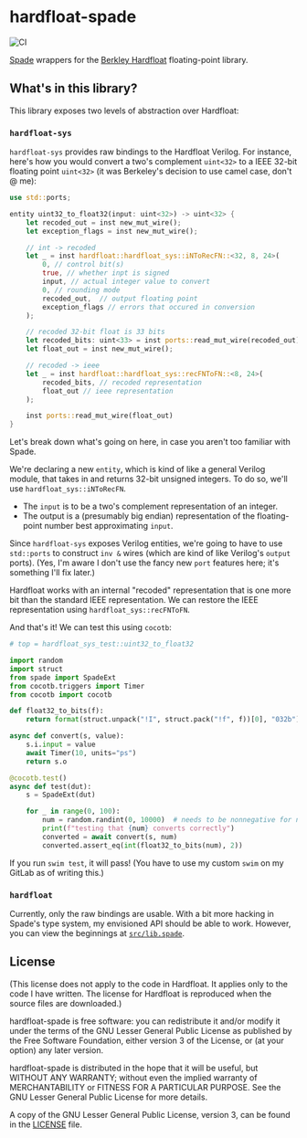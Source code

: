 # hardfloat-spade

![CI](https://github.com/ethanuppal/hardfloat-spade/actions/workflows/ci.yaml/badge.svg)

[Spade](https://spade-lang.org) wrappers for the [Berkley Hardfloat](https://github.com/ucb-bar/berkeley-hardfloat) floating-point library.

## What's in this library?

This library exposes two levels of abstraction over Hardfloat:

### `hardfloat-sys`

`hardfloat-sys` provides raw bindings to the Hardfloat Verilog.
For instance, here's how you would convert a two's complement `uint<32>` to a
IEEE 32-bit floating point `uint<32>` (it was Berkeley's decision to
use camel case, don't @ me):

```rs
use std::ports;

entity uint32_to_float32(input: uint<32>) -> uint<32> {
    let recoded_out = inst new_mut_wire();
    let exception_flags = inst new_mut_wire();

    // int -> recoded
    let _ = inst hardfloat::hardfloat_sys::iNToRecFN::<32, 8, 24>(
        0, // control bit(s)
        true, // whether inpt is signed 
        input, // actual integer value to convert
        0, // rounding mode
        recoded_out,  // output floating point
        exception_flags // errors that occured in conversion
    );

    // recoded 32-bit float is 33 bits
    let recoded_bits: uint<33> = inst ports::read_mut_wire(recoded_out);
    let float_out = inst new_mut_wire();

    // recoded -> ieee
    let _ = inst hardfloat::hardfloat_sys::recFNToFN::<8, 24>(
        recoded_bits, // recoded representation
        float_out // ieee representation
    );

    inst ports::read_mut_wire(float_out)
}
```

Let's break down what's going on here, in case you aren't too familiar with
Spade.

We're declaring a new `entity`, which is kind of like a general Verilog module,
that takes in and returns 32-bit unsigned integers.
To do so, we'll use `hardfloat_sys::iNToRecFN`.

- The `input` is to be a two's complement representation of an integer.
- The output is a (presumably big endian) representation of the floating-point number best approximating `input`.

Since `hardfloat-sys` exposes Verilog entities, we're going to have to use
`std::ports` to construct `inv &` wires (which are kind of like Verilog's
`output` ports).
(Yes, I'm aware I don't use the fancy new `port` features here; it's something
I'll fix later.)

Hardfloat works with an internal "recoded" representation that is one more bit
than the standard IEEE representation.
We can restore the IEEE representation using `hardfloat_sys::recFNToFN`.

And that's it!
We can test this using `cocotb`:

```python
# top = hardfloat_sys_test::uint32_to_float32

import random
import struct
from spade import SpadeExt
from cocotb.triggers import Timer
from cocotb import cocotb

def float32_to_bits(f):
    return format(struct.unpack("!I", struct.pack("!f", f))[0], "032b")

async def convert(s, value):
    s.i.input = value
    await Timer(10, units="ps")
    return s.o

@cocotb.test()
async def test(dut):
    s = SpadeExt(dut)

    for _ in range(0, 100):
        num = random.randint(0, 10000)  # needs to be nonnegative for now
        print(f"testing that {num} converts correctly")
        converted = await convert(s, num)
        converted.assert_eq(int(float32_to_bits(num), 2))
```

If you run `swim test`, it will pass!
(You have to use my custom `swim` on my GitLab as of writing this.)

### `hardfloat`

Currently, only the raw bindings are usable.
With a bit more hacking in Spade's type system, my envisioned API should be able
to work.
However, you can view the beginnings at [`src/lib.spade`](./src/lib.spade).

## License

(This license does not apply to the code in Hardfloat. It applies only to the
code I have written. The license for Hardfloat is reproduced when the source
files are downloaded.)

hardfloat-spade is free software: you can redistribute it and/or modify it under the terms of the GNU Lesser General Public License as published by the Free Software Foundation, either version 3 of the License, or (at your option) any later version.

hardfloat-spade is distributed in the hope that it will be useful, but WITHOUT ANY WARRANTY; without even the implied warranty of MERCHANTABILITY or FITNESS FOR A PARTICULAR PURPOSE. See the GNU Lesser General Public License for more details.

A copy of the GNU Lesser General Public License, version 3, can be found in the [LICENSE](LICENSE) file.

